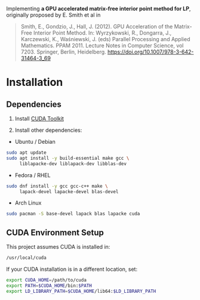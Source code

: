 Implementing **a GPU accelerated matrix-free interior point method for LP**, originally proposed by E. Smith et al in
> Smith, E., Gondzio, J., Hall, J. (2012). GPU Acceleration of the Matrix-Free Interior Point Method. In: Wyrzykowski, R., Dongarra, J., Karczewski, K., Waśniewski, J. (eds) Parallel Processing and Applied Mathematics. PPAM 2011. Lecture Notes in Computer Science, vol 7203. Springer, Berlin, Heidelberg. <https://doi.org/10.1007/978-3-642-31464-3_69>

# Installation

## Dependencies

1. Install [CUDA Toolkit](https://developer.nvidia.com/cuda-downloads)

2. Install other dependencies:

- Ubuntu / Debian

```sh
sudo apt update
sudo apt install -y build-essential make gcc \
     liblapacke-dev liblapack-dev libblas-dev
```

- Fedora / RHEL

```sh
sudo dnf install -y gcc gcc-c++ make \
     lapack-devel lapacke-devel blas-devel
```

- Arch Linux

```sh
sudo pacman -S base-devel lapack blas lapacke cuda
```

## CUDA Environment Setup

This project assumes CUDA is installed in:

```sh
/usr/local/cuda
```

If your CUDA installation is in a different location, set:

```sh
export CUDA_HOME=/path/to/cuda
export PATH=$CUDA_HOME/bin:$PATH
export LD_LIBRARY_PATH=$CUDA_HOME/lib64:$LD_LIBRARY_PATH
```
